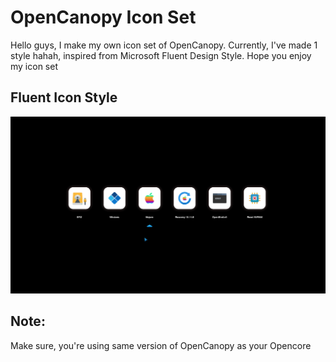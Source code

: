 # OpenCanopy Icon Set

Hello guys, I make my own icon set of OpenCanopy. Currently, I've made 1 style hahah, inspired from Microsoft Fluent Design Style. Hope you enjoy my icon set

## Fluent Icon Style
![Image of Fluent Icon Style](fluent-icon-style/ss/light.png)

## Note:
Make sure, you're using same version of OpenCanopy as your Opencore

